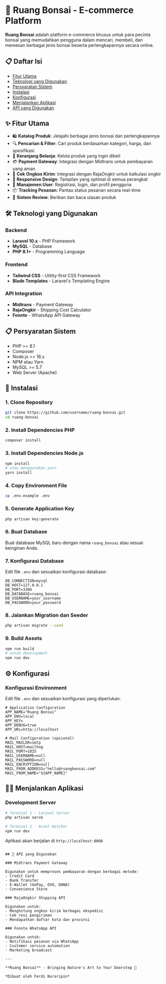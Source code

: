 # 🌿 Ruang Bonsai - E-commerce Platform

**Ruang Bonsai** adalah platform e-commerce khusus untuk para pecinta bonsai yang memudahkan pengguna dalam mencari, membeli, dan memesan berbagai jenis bonsai beserta perlengkapannya secara online.

## 📋 Daftar Isi

- [Fitur Utama](#-fitur-utama)
- [Teknologi yang Digunakan](#-teknologi-yang-digunakan)
- [Persyaratan Sistem](#-persyaratan-sistem)
- [Instalasi](#-instalasi)
- [Konfigurasi](#-konfigurasi)
- [Menjalankan Aplikasi](#-menjalankan-aplikasi)
- [API yang Digunakan](#-api-yang-digunakan)

## ✨ Fitur Utama

- 🛍️ **Katalog Produk**: Jelajahi berbagai jenis bonsai dan perlengkapannya
- 🔍 **Pencarian & Filter**: Cari produk berdasarkan kategori, harga, dan spesifikasi
- 🛒 **Keranjang Belanja**: Kelola produk yang ingin dibeli
- 💳 **Payment Gateway**: Integrasi dengan Midtrans untuk pembayaran yang aman
- 🚚 **Cek Ongkos Kirim**: Integrasi dengan RajaOngkir untuk kalkulasi ongkir
- 📱 **Responsive Design**: Tampilan yang optimal di semua perangkat
- 👤 **Manajemen User**: Registrasi, login, dan profil pengguna
- 📦 **Tracking Pesanan**: Pantau status pesanan secara real-time
- 💬 **Sistem Review**: Berikan dan baca ulasan produk

## 🛠️ Teknologi yang Digunakan

### Backend
- **Laravel 10.x** - PHP Framework
- **MySQL** - Database
- **PHP 8.1+** - Programming Language

### Frontend
- **Tailwind CSS** - Utility-first CSS Framework
- **Blade Templates** - Laravel's Templating Engine

### API Integration
- **Midtrans** - Payment Gateway
- **RajaOngkir** - Shipping Cost Calculator
- **Fonnte** - WhatsApp API Gateway

## 📋 Persyaratan Sistem

- PHP >= 8.1
- Composer
- Node.js >= 16.x
- NPM atau Yarn
- MySQL >= 5.7
- Web Server (Apache)

## 🚀 Instalasi

### 1. Clone Repository

```bash
git clone https://github.com/username/ruang-bonsai.git
cd ruang-bonsai
```

### 2. Install Dependencies PHP

```bash
composer install
```

### 3. Install Dependencies Node.js

```bash
npm install
# atau menggunakan yarn
yarn install
```

### 4. Copy Environment File

```bash
cp .env.example .env
```

### 5. Generate Application Key

```bash
php artisan key:generate
```

### 6. Buat Database

Buat database MySQL baru dengan nama `ruang_bonsai` atau sesuai keinginan Anda.

### 7. Konfigurasi Database

Edit file `.env` dan sesuaikan konfigurasi database:

```env
DB_CONNECTION=mysql
DB_HOST=127.0.0.1
DB_PORT=3306
DB_DATABASE=ruang_bonsai
DB_USERNAME=your_username
DB_PASSWORD=your_password
```

### 8. Jalankan Migration dan Seeder

```bash
php artisan migrate --seed
```

### 9. Build Assets

```bash
npm run build
# untuk development
npm run dev
```

## ⚙️ Konfigurasi

### Konfigurasi Environment

Edit file `.env` dan sesuaikan konfigurasi yang diperlukan:

```env
# Application Configuration
APP_NAME="Ruang Bonsai"
APP_ENV=local
APP_KEY=
APP_DEBUG=true
APP_URL=http://localhost

# Mail Configuration (opsional)
MAIL_MAILER=smtp
MAIL_HOST=mailhog
MAIL_PORT=1025
MAIL_USERNAME=null
MAIL_PASSWORD=null
MAIL_ENCRYPTION=null
MAIL_FROM_ADDRESS="hello@ruangbonsai.com"
MAIL_FROM_NAME="${APP_NAME}"
```

## 🏃‍♂️ Menjalankan Aplikasi

### Development Server

```bash
# Terminal 1 - Laravel Server
php artisan serve

# Terminal 2 - Asset Watcher 
npm run dev
```

Aplikasi akan berjalan di `http://localhost:8000`
```

## 🔌 API yang Digunakan

### Midtrans Payment Gateway

Digunakan untuk memproses pembayaran dengan berbagai metode:
- Credit Card
- Bank Transfer
- E-Wallet (GoPay, OVO, DANA)
- Convenience Store

### RajaOngkir Shipping API

Digunakan untuk:
- Menghitung ongkos kirim berbagai ekspedisi
- Cek resi pengiriman
- Mendapatkan daftar kota dan provinsi

### Fonnte WhatsApp API

Digunakan untuk:
- Notifikasi pesanan via WhatsApp
- Customer service automation
- Marketing broadcast

---

**Ruang Bonsai** - Bringing Nature's Art to Your Doorstep 🌿

*Dibuat oleh Ferdi Nuraripin*
